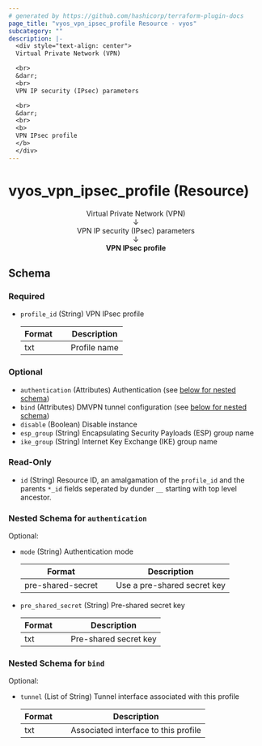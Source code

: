 ```yaml
---
# generated by https://github.com/hashicorp/terraform-plugin-docs
page_title: "vyos_vpn_ipsec_profile Resource - vyos"
subcategory: ""
description: |-
  <div style="text-align: center">
  Virtual Private Network (VPN)

  <br>
  &darr;
  <br>
  VPN IP security (IPsec) parameters

  <br>
  &darr;
  <br>
  <b>
  VPN IPsec profile
  </b>
  </div>
---
```


# vyos_vpn_ipsec_profile (Resource)

<div style="text-align: center">
Virtual Private Network (VPN)

<br>
&darr;
<br>
VPN IP security (IPsec) parameters

<br>
&darr;
<br>
<b>
VPN IPsec profile
</b>
</div>



<!-- schema generated by tfplugindocs -->
## Schema

### Required

- `profile_id` (String) VPN IPsec profile

    |  Format &emsp; | Description  |
    |----------|---------------|
    |  txt  &emsp; |  Profile name  |

### Optional

- `authentication` (Attributes) Authentication (see [below for nested schema](#nestedatt--authentication))
- `bind` (Attributes) DMVPN tunnel configuration (see [below for nested schema](#nestedatt--bind))
- `disable` (Boolean) Disable instance
- `esp_group` (String) Encapsulating Security Payloads (ESP) group name
- `ike_group` (String) Internet Key Exchange (IKE) group name

### Read-Only

- `id` (String) Resource ID, an amalgamation of the `profile_id` and the parents `*_id` fields seperated by dunder `__` starting with top level ancestor.

<a id="nestedatt--authentication"></a>
### Nested Schema for `authentication`

Optional:

- `mode` (String) Authentication mode

    |  Format &emsp; | Description  |
    |----------|---------------|
    |  pre-shared-secret  &emsp; |  Use a pre-shared secret key  |
- `pre_shared_secret` (String) Pre-shared secret key

    |  Format &emsp; | Description  |
    |----------|---------------|
    |  txt  &emsp; |  Pre-shared secret key  |


<a id="nestedatt--bind"></a>
### Nested Schema for `bind`

Optional:

- `tunnel` (List of String) Tunnel interface associated with this profile

    |  Format &emsp; | Description  |
    |----------|---------------|
    |  txt  &emsp; |  Associated interface to this profile  |
